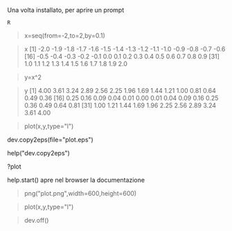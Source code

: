 Una volta installato, per aprire un prompt

`R`

> x=seq(from=-2,to=2,by=0.1)

> x
 [1] -2.0 -1.9 -1.8 -1.7 -1.6 -1.5 -1.4 -1.3 -1.2 -1.1 -1.0 -0.9 -0.8 -0.7 -0.6
[16] -0.5 -0.4 -0.3 -0.2 -0.1  0.0  0.1  0.2  0.3  0.4  0.5  0.6  0.7  0.8  0.9
[31]  1.0  1.1  1.2  1.3  1.4  1.5  1.6  1.7  1.8  1.9  2.0

> y=x^2

> y
 [1] 4.00 3.61 3.24 2.89 2.56 2.25 1.96 1.69 1.44 1.21 1.00 0.81 0.64 0.49 0.36
[16] 0.25 0.16 0.09 0.04 0.01 0.00 0.01 0.04 0.09 0.16 0.25 0.36 0.49 0.64 0.81
[31] 1.00 1.21 1.44 1.69 1.96 2.25 2.56 2.89 3.24 3.61 4.00

> plot(x,y,type="l")

dev.copy2eps(file="plot.eps")

help("dev.copy2eps")

?plot

help.start() apre nel browser la documentazione

> png("plot.png",width=600,height=600)

> plot(x,y,type="l")

> dev.off()
